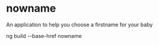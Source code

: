 # nowname
An application to help you choose a firstname for your baby


ng build --base-href nowname
